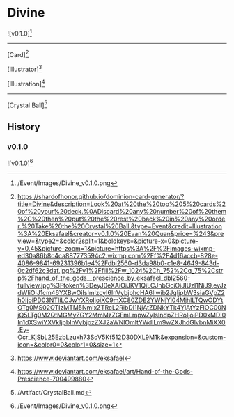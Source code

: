 # Divine

![v0.1.0][^v0.1.0]

---

[Card][^Card]

[Illustrator][^Illustrator]

[Illustration][^Illustration]

---

[Crystal Ball][^Crystal Ball]

## History

### v0.1.0

![v0.1.0][^v0.1.0]

[^v0.1.0]: /Event/Images/Divine_v0.1.0.png
[^Crystal Ball]: /Artifact/CrystalBall.md
[^Card]: https://shardofhonor.github.io/dominion-card-generator/?title=Divine&description=Look%20at%20the%20top%205%20cards%20of%20your%20deck.%0ADiscard%20any%20number%20of%20them%2C%20then%20put%20the%20rest%20back%20in%20any%20order.%20Take%20the%20Crystal%20Ball.&type=Event&credit=Illustration%3A%20Eksafael&creator=v0.1.0%20Evan%20Quan&price=%243&preview=&type2=&color2split=1&boldkeys=&picture-x=0&picture-y=0.45&picture-zoom=1&picture=https%3A%2F%2Fimages-wixmp-ed30a86b8c4ca887773594c2.wixmp.com%2Ff%2F4d16accb-828e-4086-9841-69231396b1e4%2Fdbl2560-d3da98b0-c1e8-4649-843d-0c2df62c3daf.jpg%2Fv1%2Ffill%2Fw_1024%2Ch_752%2Cq_75%2Cstrp%2Fhand_of_the_gods__prescience_by_eksafael_dbl2560-fullview.jpg%3Ftoken%3DeyJ0eXAiOiJKV1QiLCJhbGciOiJIUzI1NiJ9.eyJzdWIiOiJ1cm46YXBwOiIsImlzcyI6InVybjphcHA6Iiwib2JqIjpbW3siaGVpZ2h0IjoiPD03NTIiLCJwYXRoIjoiXC9mXC80ZDE2YWNjYi04MjhlLTQwODYtOTg0MS02OTIzMTM5NmIxZTRcL2RibDI1NjAtZDNkYTk4YjAtYzFlOC00NjQ5LTg0M2QtMGMyZGY2MmMzZGFmLmpwZyIsIndpZHRoIjoiPD0xMDI0In1dXSwiYXVkIjpbInVybjpzZXJ2aWNlOmltYWdlLm9wZXJhdGlvbnMiXX0.Ey-Ocr_KjSbL25EzbLzuxh73SoV5Kf512D30DXL9M1k&expansion=&custom-icon=&color0=0&color1=0&size=1
[^Illustrator]: https://www.deviantart.com/eksafael
[^Illustration]: https://www.deviantart.com/eksafael/art/Hand-of-the-Gods-Prescience-700499880
